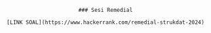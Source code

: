 <div align= center>

    ### Sesi Remedial

    [LINK SOAL](https://www.hackerrank.com/remedial-strukdat-2024)
</div>

